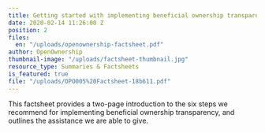 ```yaml
---
title: Getting started with implementing beneficial ownership transparency
date: 2020-02-14 11:26:00 Z
position: 2
files:
  en: "/uploads/openownership-factsheet.pdf"
author: OpenOwnership
thumbnail-image: "/uploads/factsheet-thumbnail.jpg"
resource_type: Summaries & Factsheets
is_featured: true
file: "/uploads/OPO005%20Factsheet-18b611.pdf"
---
```


This factsheet provides a two-page introduction to the six steps we recommend for implementing beneficial ownership transparency, and outlines the assistance we are able to give.
